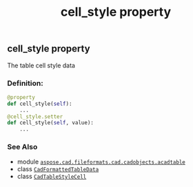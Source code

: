 ﻿---
title: cell_style property
second_title: Aspose.CAD for Python via .NET API References
description: 
type: docs
weight: 30
url: /python-net/aspose.cad.fileformats.cad.cadobjects.acadtable/cadformattedtabledata/cell_style/
is_root: false
---

## cell_style property


The table cell style data
### Definition:
```python
@property
def cell_style(self):
    ...
@cell_style.setter
def cell_style(self, value):
    ...
```

### See Also
* module [`aspose.cad.fileformats.cad.cadobjects.acadtable`](../../)
* class [`CadFormattedTableData`](/cad/python-net/aspose.cad.fileformats.cad.cadobjects.acadtable/cadformattedtabledata)
* class [`CadTableStyleCell`](/cad/python-net/aspose.cad.fileformats.cad.cadobjects.tablestyle/cadtablestylecell)

